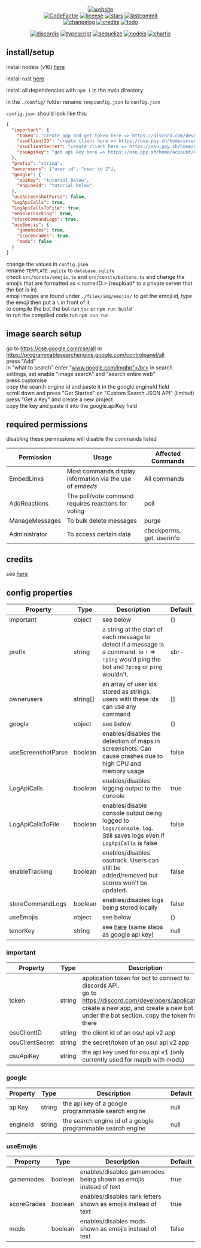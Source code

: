 <div align="center">

[![website](https://img.shields.io/badge/website-FFA41C?style=for-the-badge&logoColor=white)](https://sbrstrkkdwmdr.github.io/sbrbot/)</br>
[![CodeFactor](https://www.codefactor.io/repository/github/sbrstrkkdwmdr/sbrbot/badge)](https://www.codefactor.io/repository/github/sbrstrkkdwmdr/sbrbot)
[![license](https://img.shields.io/github/license/sbrstrkkdwmdr/sbrbot?label=license)](https://github.com/sbrstrkkdwmdr/sbrbot/LICENSE)
[![stars](https://img.shields.io/github/stars/sbrstrkkdwmdr/sbrbot)](https://github.com/sbrstrkkdwmdr/sbrbot)
[![lastcommit](https://img.shields.io/github/last-commit/sbrstrkkdwmdr/sbrbot)](https://github.com/sbrstrkkdwmdr/sbrbot)</br>
[![changelog](https://img.shields.io/badge/Changelog-34A0DB)](https://github.com/sbrstrkkdwmdr/sbrbot/blob/main/changelog/changelog.md)
[![credits](https://img.shields.io/badge/Credits-AEDD35)](https://github.com/sbrstrkkdwmdr/sbrbot/blob/main/CREDITS.md)
[![todo](https://img.shields.io/badge/To_Do_List-E05735)](https://github.com/sbrstrkkdwmdr/sbrbot/blob/main/changelog/todo.md)</br>

[![discordjs](https://img.shields.io/badge/DiscordJS-5865F2?style=for-the-badge&logo=discord&logoColor=white)](https://discord.js.org/#/)
[![typescript](https://img.shields.io/badge/TypeScript-007ACC?style=for-the-badge&logo=typescript&logoColor=white)](https://github.com/microsoft/TypeScript)
[![sequelize](https://img.shields.io/badge/Sequelize-02AFEF?style=for-the-badge&logo=sequelize&logoColor=white)](https://sequelize.org/)
[![nodejs](https://img.shields.io/badge/NodeJS-83CD29?style=for-the-badge&logo=node.js&logoColor=white)](https://nodejs.org/en/)
[![chartjs](https://img.shields.io/badge/chartjs-FE777B?style=for-the-badge&logo=chart.js&logoColor=white)](https://www.chartjs.org/)

</div>

## install/setup

install nodejs (v16) [here](https://nodejs.org/en/download/)

install rust [here](https://www.rust-lang.org/tools/install)

install all dependencies with `npm i` in the main directory

in the `./config/` folder rename `tempconfig.json` to `config.json`

`config.json` should look like this:

```json
{
  "important": {
    "token": "create app and get token here => https://discord.com/developers/applications",
    "osuClientID": "create client here => https://osu.ppy.sh/home/account/edit#oauth",
    "osuClientSecret": "create client here => https://osu.ppy.sh/home/account/edit#oauth",
    "osuApiKey": "get api key here => https://osu.ppy.sh/home/account/edit#legacy-api"
  },
  "prefix": "string",
  "ownerusers": ["user id", "user id 2"],
  "google": {
    "apiKey": "tutorial below",
    "engineId": "tutorial below"
  },
  "useScreenshotParse": false,
  "LogApiCalls": true,
  "LogApiCallsToFile": true,
  "enableTracking": true,
  "storeCommandLogs": true,
  "useEmojis": {
    "gamemodes": true,
    "scoreGrades": true,
    "mods": false
  }
}
```

change the values in `config.json` </br>
rename `TEMPLATE.sqlite` to `database.sqlite`</br>
check `src/consts/emojis.ts` and `src/consts/buttons.ts` and change the emojis that are formatted as <:name:ID:> (reupload\* to a private server that the bot is in) </br>
emoji images are found under `./files/img/emojis/`
to get the emoji id, type the emoji then put a `\` in front of it</br>
to compile the bot the bot run `tsc` or `npm run build`</br>
to run the compiled code run `npm run run` </br>

## image search setup

go to https://cse.google.com/cse/all or https://programmablesearchengine.google.com/controlpanel/all </br>
press "Add"</br>
in "what to search" enter "www.google.com/imghp"</br>
in search settings, set enable "image search" and "search entire web"</br>
press customise </br>
copy the search engine id and paste it in the google.engineId field</br>
scroll down and press "Get Started" on "Custom Search JSON API" (limited)</br>
press "Get a Key" and create a new project </br>
copy the key and paste it into the google.apiKey field </br>

## required permissions

disabling these permissions will disable the commands listed

| Permission     | Usage                                                     | Affected Commands         |
| -------------- | --------------------------------------------------------- | ------------------------- |
| EmbedLinks     | Most commands display information via the use of _embeds_ | All commands              |
| AddReactions   | The poll/vote command requires reactions for voting       | poll                      |
| ManageMessages | To bulk delete messages                                   | purge                     |
| Administrator  | To access certain data                                    | checkperms, get, userinfo |

## credits

see [here](https://github.com/sbrstrkkdwmdr/sbrbot/CREDITS.md)

## config properties

| Property           | Type     | Description                                                                                                                                     | Default |
| ------------------ | -------- | ----------------------------------------------------------------------------------------------------------------------------------------------- | ------- |
| important          | object   | see below                                                                                                                                       | {}      |
| prefix             | string   | a string at the start of each message to detect if a message is a command. ie `!` => `!ping` would ping the bot and `?ping` or `ping` wouldn't. | sbr-    |
| ownerusers         | string[] | an array of user ids stored as strings. users with these ids can use any command                                                                | []      |
| google             | object   | see below                                                                                                                                       | {}      |
| useScreenshotParse | boolean  | enables/disables the detection of maps in screenshots. Can cause crashes due to high CPU and memory usage                                       | false   |
| LogApiCalls        | boolean  | enables/disables logging output to the console                                                                                                  | true    |
| LogApiCallsToFile  | boolean  | enables/disable console output being logged to `logs/console.log`. Still saves logs even if `LogApiCalls` is false                              | false   |
| enableTracking     | boolean  | enables/disables osutrack. Users can still be added/removed but scores won't be updated.                                                        | false   |
| storeCommandLogs   | boolean  | enables/disables logs being stored locally                                                                                                      | false   |
| useEmojis          | object   | see below                                                                                                                                       | {}      |
| tenorKey           | string   | see [here](https://developers.google.com/tenor/guides/quickstart) (same steps as google api key)                                                | null    |

### important

| Property        | Type   | Description                                                                                                                                                                                           | Default |
| --------------- | ------ | ----------------------------------------------------------------------------------------------------------------------------------------------------------------------------------------------------- | ------- |
| token           | string | application token for bot to connect to discords API. </br>go to https://discord.com/developers/applications, create a new app, and create a new bot under the bot section. copy the token from there | N/A     |
| osuClientID     | string | the client id of an osu! api v2 app                                                                                                                                                                   | null    |
| osuClientSecret | string | the secret/token of an osu! api v2 app                                                                                                                                                                | null    |
| osuApiKey       | string | the api key used for osu api v1 (only currently used for maplb with mods)                                                                                                                             | null    |

### google

| Property | Type   | Description                                                 | Default |
| -------- | ------ | ----------------------------------------------------------- | ------- |
| apiKey   | string | the api key of a google programmable search engine          | null    |
| engineId | string | the search engine id of a google programmable search engine | null    |

### useEmojis

| Property    | Type    | Description                                                      | Default |
| ----------- | ------- | ---------------------------------------------------------------- | ------- |
| gamemodes   | boolean | enables/disables gamemodes being shown as emojis instead of text | true    |
| scoreGrades | boolean | enables/disables rank letters shown as emojis instead of text    | true    |
| mods        | boolean | enables/disables mods shown as emojis instead of text            | false   |
